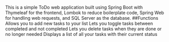 This is a simple ToDo web application built using Spring Boot with Thymeleaf for the frontend, Lombok to reduce boilerplate code, Spring Web for handling web requests, and SQL Server as the database.
##Functions
Allows you to add new tasks to your list
Lets you toggle tasks between completed and not completed
Lets you delete tasks when they are done or no longer needed
Displays a list of all your tasks with their current status
